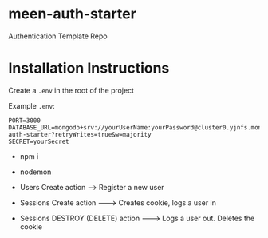 # meen-auth-starter
Authentication Template Repo

# Installation Instructions
Create a `.env` in the root of the project

Example `.env`:

```
PORT=3000
DATABASE_URL=mongodb+srv://yourUserName:yourPassword@cluster0.yjnfs.mongodb.net/meen-auth-starter?retryWrites=true&w=majority
SECRET=yourSecret
```
* npm i
* nodemon


* Users Create action --> Register a new user

* Sessions Create action ---> Creates cookie, logs a user in

* Sessions DESTROY (DELETE) action ---> Logs a user out. Deletes the cookie